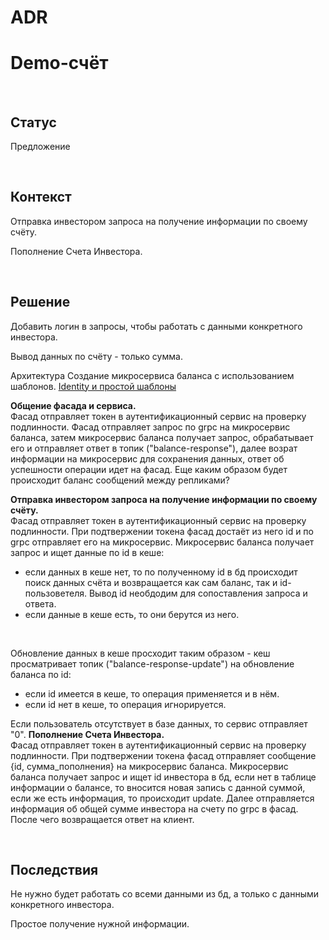 # ADR

# Demo-счёт

</br>

## Статус

Предложение

</br>

## Контекст

Отправка инвестором запроса на получение информации по своему счёту.

Пополнение Счета Инвестора.

</br>

## Решение

Добавить логин в запросы, чтобы работать с данными конкретного инвестора.

Вывод данных по счёту - только сумма.

Архитектура
Создание микросервиса баланса с использованием шаблонов.
[Identity и простой шаблоны](https://github.com/Calabonga/Microservice-Template/tree/master/AspNetCore%20v6.0/MinimalAPI)

**Общение фасада и сервиса.** </br>
Фасад отправляет токен в аутентификационный сервис на проверку подлинности. Фасад отправляет запрос по grpc на микросервис баланса, затем микросервис баланса получает запрос, обрабатывает его и отправляет ответ в топик ("balance-response"), далее возрат информации на микросервис для сохранения данных, ответ об успешности операции идет на фасад.
Еще каким образом будет происходит баланс сообщений между репликами?

**Отправка инвестором запроса на получение информации по своему счёту.** </br>
Фасад отправляет токен в аутентификационный сервис на проверку подлинности. При подтвержении токена фасад достаёт из него id и по grpc отправляет его на микросервис. Микросервис баланса получает запрос и ищет данные по id в кеше:

- если данных в кеше нет, то по полученному id в бд происходит поиск данных счёта и возвращается как сам баланс, так и id-пользоветеля. Вывод id необдодим для сопоставления запроса и ответа.
- если данные в кеше есть, то они берутся из него.

</br>

Обновление данных в кеше просходит таким образом - кеш просматривает топик ("balance-response-update") на обновление баланса по id:

- если id имеется в кеше, то операция применяется и в нём.
- если id нет в кеше, то операция игнорируется.

Если пользователь отсутствует в базе данных, то сервис отправляет "0".
**Пополнение Счета Инвестора.** </br>
Фасад отправляет токен в аутентификационный сервис на проверку подлинности. При подтвержении токена фасад отправляет сообщение {id, сумма_пополнения} на микросервис баланса.
Микросервис баланса получает запрос и ищет id инвестора в бд, если нет в таблице информации о балансе, то вносится новая запись с данной суммой, если же есть информация, то происходит update. Далее отправляется информация об общей сумме инвестора на счету по grpc в фасад. После чего возвращается ответ на клиент.

</br>

## Последствия

Не нужно будет работать со всеми данными из бд, а только с данными конкретного инвестора.

Простое получение нужной информации.

